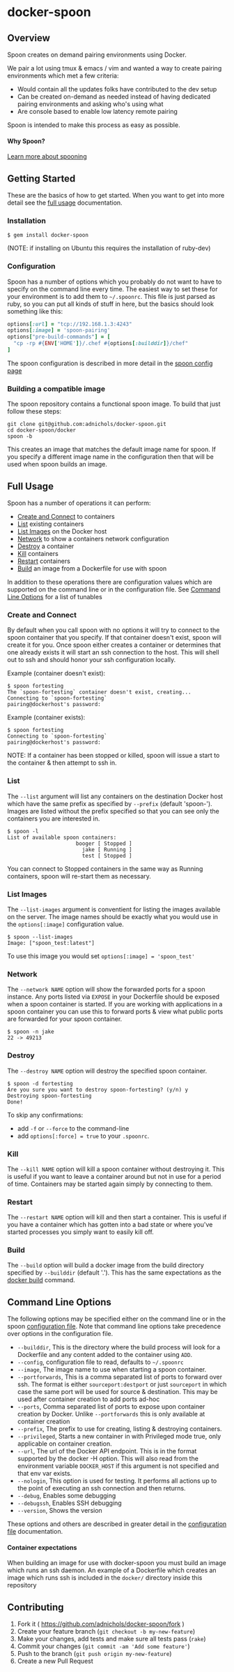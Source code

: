 # docker-spoon

## Overview
Spoon creates on demand pairing environments using Docker.

We pair a lot using tmux & emacs / vim and wanted a way to create
pairing environments which met a few criteria:

- Would contain all the updates folks have contributed to the dev setup
- Can be created on-demand as needed instead of having dedicated pairing
  environments and asking who's using what
- Are console based to enable low latency remote pairing

Spoon is intended to make this process as easy as possible.

#### Why Spoon?
[Learn more about spooning](https://www.youtube.com/watch?v=dYBjVTMUQY0)


## Getting Started
These are the basics of how to get started. When you want to get into
more detail see the [full usage](#full-usage) documentation.

### Installation

```
$ gem install docker-spoon
```
(NOTE: if installing on Ubuntu this requires the installation of ruby-dev)

### Configuration

Spoon has a number of options which you probably do not want to have to
specify on the command line every time. The easiest way to set these for
your environment is to add them to `~/.spoonrc`. This file is just
parsed as ruby, so you can put all kinds of stuff in here, but the
basics should look something like this:

```ruby
options[:url] = "tcp://192.168.1.3:4243"
options[:image] = 'spoon-pairing'
options["pre-build-commands"] = [
  "cp -rp #{ENV['HOME']}/.chef #{options[:builddir]}/chef"
]
```

The spoon configuration is described in more detail in the [spoon config
page](README_config.md)

### Building a compatible image

The spoon repository contains a functional spoon image. To build that just follow these steps:

```
git clone git@github.com:adnichols/docker-spoon.git
cd docker-spoon/docker
spoon -b
```

This creates an image that matches the default image name for spoon. If
you specify a different image name in the configuration then that will
be used when spoon builds an image.

## Full Usage

Spoon has a number of operations it can perform:

- [Create and Connect](#create-and-connect) to containers
- [List](#list) existing containers
- [List Images](#list-images) on the Docker host
- [Network](#network) to show a containers network configuration
- [Destroy](#destroy) a container
- [Kill](#kill) containers
- [Restart](#restart) containers
- [Build](#build) an image from a Dockerfile for use with spoon

In addition to these operations there are configuration values which are
supported on the command line or in the configuration file. See [Command
Line Options](#command-line-options) for a list of tunables

### Create and Connect

By default when you call spoon with no options it will try to connect to
the spoon container that you specify. If that container doesn't exist,
spoon will create it for you. Once spoon either creates a container or
determines that one already exists it will start an ssh connection to
the host. This will shell out to ssh and should honor your ssh
configuration locally.

Example (container doesn't exist):
```
$ spoon fortesting
The `spoon-fortesting` container doesn't exist, creating...
Connecting to `spoon-fortesting`
pairing@dockerhost's password:
```

Example (container exists):
```
$ spoon fortesting
Connecting to `spoon-fortesting`
pairing@dockerhost's password:
```

NOTE: If a container has been stopped or killed, spoon will issue a
start to the container & then attempt to ssh in.

### List

The `--list` argument will list any containers on the destination Docker
host which have the same prefix as specified by `--prefix` (default
'spoon-'). Images are listed without the prefix specified so that you
can see only the containers you are interested in.

```shell
$ spoon -l
List of available spoon containers:
                      booger [ Stopped ]
                        jake [ Running ]
                        test [ Stopped ]
```

You can connect to Stopped containers in the same way as Running
containers, spoon will re-start them as necessary.

### List Images

The `--list-images` argument is conventient for listing the images available
on the server. The image names should be exactly what you would use in the 
`options[:image]` configuration value.

```
$ spoon --list-images
Image: ["spoon_test:latest"]
```

To use this image you would set `options[:image] = 'spoon_test'`

### Network

The `--network NAME` option will show the forwarded ports for a spoon
instance. Any ports listed via `EXPOSE` in your Dockerfile should be
exposed when a spoon container is started. If you are working with
applications in a spoon container you can use this to forward ports &
view what public ports are forwarded for your spoon container.

```
$ spoon -n jake
22 -> 49213
```

### Destroy

The `--destroy NAME` option will destroy the specified spoon container.

```shell
$ spoon -d fortesting
Are you sure you want to destroy spoon-fortesting? (y/n) y
Destroying spoon-fortesting
Done!
```

To skip any confirmations:

  * add `-f` or `--force` to the command-line
  * add `options[:force] = true` to your `.spoonrc`.

### Kill

The `--kill NAME` option will kill a spoon container without destroying
it. This is useful if you want to leave a container around but not in
use for a period of time. Containers may be started again simply by
connecting to them.

### Restart

The `--restart NAME` option will kill and then start a container. This
is useful if you have a container which has gotten into a bad state or
where you've started processes you simply want to easily kill off. 

### Build

The `--build` option will build a docker image from the build directory
specified by `--builddir` (default '.'). This has the same expectations
as the [docker
build](https://docs.docker.com/reference/commandline/cli/#build)
command.

## Command Line Options

The following options may be specified either on the command line or in
the spoon [configuration file](README_config.md). Note that command line
options take precedence over options in the configuration file. 

- `--builddir`, This is the directory where the build process will look
  for a Dockerfile and any content added to the container using `ADD`.
- `--config`, configuration file to read, defaults to `~/.spoonrc`
- `--image`, The image name to use when starting a spoon container.
- `--portforwards`, This is a comma separated list of ports to forward
  over ssh. The format is either `sourceport:destport` or  just
  `sourceport` in which case the same port will be used for source &
  destination.  This may be used after container creation to add ports
  ad-hoc
- `--ports`, Comma separated list of ports to expose upon container
  creation by Docker. Unlike `--portforwards` this is only available at
	container creation
- `--prefix`, The prefix to use for creating, listing & destroying
  containers.
- `--privileged`, Starts a new container in with Privileged mode true,
  only applicable on container creation.
- `--url`, The url of the Docker API endpoint. This is in the format
  supported by the docker -H option. This will also read from the
environment variable `DOCKER_HOST` if this argument is not specified and
that env var exists.
- `--nologin`, This option is used for testing. It performs all actions
  up to the point of executing an ssh connection and then returns.
- `--debug`, Enables some debugging
- `--debugssh`, Enables SSH debugging
- `--version`, Shows the version

These options and others are described in greater detail in the [configuration
file](README_config.md) documentation.

#### Container expectations

When building an image for use with docker-spoon you must build an
image which runs an ssh daemon. An example of a Dockerfile which
creates an image which runs ssh is included in the `docker/`
directory inside this repository

## Contributing

1. Fork it ( https://github.com/adnichols/docker-spoon/fork )
2. Create your feature branch (`git checkout -b my-new-feature`)
3. Make your changes, add tests and make sure all tests pass (`rake`)
4. Commit your changes (`git commit -am 'Add some feature'`)
5. Push to the branch (`git push origin my-new-feature`)
6. Create a new Pull Request


